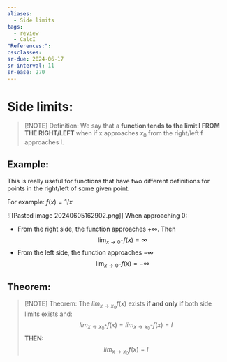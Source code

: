 ```yaml
---
aliases:
  - Side limits
tags:
  - review
  - CalcI
"References:": 
cssclasses:
sr-due: 2024-06-17
sr-interval: 11
sr-ease: 270
---
```

# Side limits: 

> [!NOTE] Definition: 
> We say that a **function tends to the limit l FROM THE RIGHT/LEFT** when if x approaches $x_0$ from the right/left f approaches l. 
## Example: 
This is really useful for functions that have two different definitions for points in the right/left of some given point.

For example: $f(x) = 1/x$

![[Pasted image 20240605162902.png]]
When approaching 0: 

+ From the right side, the function approaches +$\infty$. Then 
$$
\lim_{x\rightarrow 0^+} f(x)= \infty
$$
+ From the left side, the function approaches $-\infty$ 
$$
\lim_{x\rightarrow 0^-} f(x)= -\infty
$$





## Theorem: 

> [!NOTE] Theorem:
> The $lim_{x\rightarrow x_0} f(x)$ exists **if and only if** both side limits exists and: 
> $$
> lim_{x\rightarrow x_0^+} f(x) = lim_{x\rightarrow x_0^-} f(x) = l
> $$
> **THEN:**
> $$
> lim_{x\rightarrow x_0} f(x) = l
> $$


